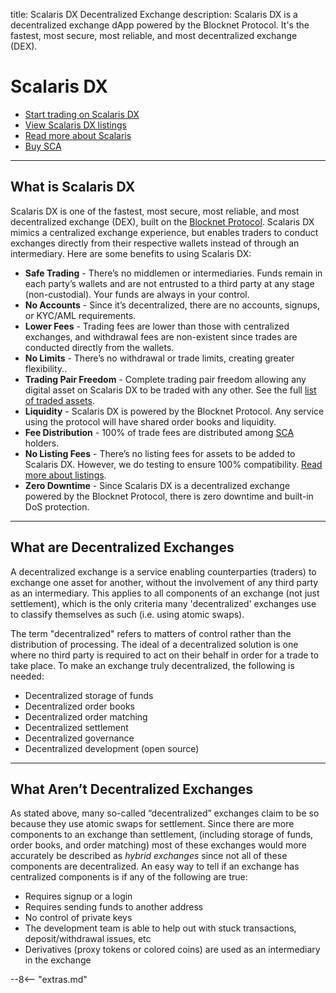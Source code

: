 title: Scalaris DX Decentralized Exchange
description: Scalaris DX is a decentralized exchange dApp powered by the Blocknet Protocol. It's the fastest, most secure, most reliable, and most decentralized exchange (DEX).

<!-- Content needs to be improved -->


# Scalaris DX

* [Start trading on Scalaris DX](/scalarisdx/setup)
* [View Scalaris DX listings](/scalarisdx/listings)
* [Read more about Scalaris](/scalaris/introduction)
* [Buy SCA](/project/exchanges)

---

## What is Scalaris DX
Scalaris DX is one of the fastest, most secure, most reliable, and most decentralized exchange (DEX), built on the [Blocknet Protocol](/project/introduction). Scalaris DX mimics a centralized exchange experience, but enables traders to conduct exchanges directly from their respective wallets instead of through an intermediary. Here are some benefits to using Scalaris DX:

- **Safe Trading** - There’s no middlemen or intermediaries. Funds remain in each party’s wallets and are not entrusted to a third party at any stage (non-custodial). Your funds are always in your control.
- **No Accounts** - Since it’s decentralized, there are no accounts, signups, or KYC/AML requirements.
- **Lower Fees** - Trading fees are lower than those with centralized exchanges, and withdrawal fees are non-existent since trades are conducted directly from the wallets.
- **No Limits** - There’s no withdrawal or trade limits, creating greater flexibility..
- **Trading Pair Freedom** - Complete trading pair freedom allowing any digital asset on Scalaris DX to be traded with any other. See the full [list of traded assets](/scalarisdx/listings/#listed-digital-assets).
- **Liquidity** - Scalaris DX is powered by the Blocknet Protocol. Any service using the protocol will have shared order books and liquidity.
- **Fee Distribution** - 100% of trade fees are distributed among [SCA](/blockchain/introduction) holders.
- **No Listing Fees** - There’s no listing fees for assets to be added to Scalaris DX. However, we do testing to ensure 100% compatibility. [Read more about listings](/scalarisdx/listings/#listing-process).
- **Zero Downtime** - Since Scalaris DX is a decentralized exchange powered by the Blocknet Protocol, there is zero downtime and built-in DoS protection.

---

## What are Decentralized Exchanges
A decentralized exchange is a service enabling counterparties (traders) to exchange one asset for another, without the involvement of any third party as an intermediary. This applies to all components of an exchange (not just settlement), which is the only criteria many 'decentralized' exchanges use to classify themselves as such (i.e. using atomic swaps).

The term "decentralized" refers to matters of control rather than the distribution of processing. The ideal of a decentralized solution is one where no third party is required to act on their behalf in order for a trade to take place. To make an exchange truly decentralized, the following is needed:

- Decentralized storage of funds
- Decentralized order books
- Decentralized order matching
- Decentralized settlement
- Decentralized governance
- Decentralized development (open source)

---

## What Aren’t Decentralized Exchanges
As stated above, many so-called “decentralized” exchanges claim to be so because they use atomic swaps for settlement. Since there are more components to an exchange than settlement, (including storage of funds, order books, and order matching) most of these exchanges would more accurately be described as *hybrid exchanges* since not all of these components are decentralized. An easy way to tell if an exchange has centralized components is if any of the following are true:

- Requires signup or a login
- Requires sending funds to another address
- No control of private keys
- The development team is able to help out with stuck transactions, deposit/withdrawal issues, etc
- Derivatives (proxy tokens or colored coins) are used as an intermediary in the exchange


















<script type="text/javascript">
// read instructions for related links in ../snippets/extras.md
var relatedLinks = [];
</script>

--8<-- "extras.md"





